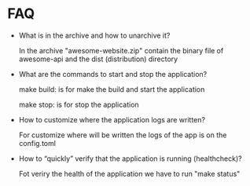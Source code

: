 # FAQ

- What is in the archive and how to unarchive it?

    In the archive "awesome-website.zip" contain the binary file of
    awesome-api and the dist (distribution) directory

- What are the commands to start and stop the application?

    make build: is for make the build and start the application

    make stop: is for stop the application

- How to customize where the application logs are written?

    For customize where will be written the logs of the app is on the config.toml

- How to “quickly” verify that the application is running (healthcheck)?

    Fot veriry the health of the application we have to run "make status"

